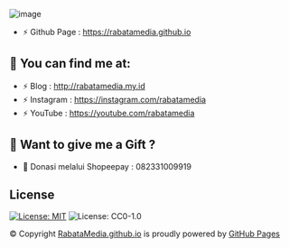 ![image](https://avatars.githubusercontent.com/u/54209817?v=4)
- ⚡ Github Page : https://rabatamedia.github.io

## :link: <b>You can find me at:</b>
- ⚡ Blog : http://rabatamedia.my.id
- ⚡ Instagram : https://instagram.com/rabatamedia
- ⚡ YouTube : https://youtube.com/rabatamedia

## :gift_heart: <b>Want to give me a Gift ?</b><br>
- :link: Donasi melalui Shopeepay : 082331009919

## <b>License</b><br>
[![License: MIT](https://img.shields.io/badge/License-MIT-yellow.svg)](https://opensource.org/licenses/MIT)
![License: CC0-1.0](https://img.shields.io/badge/License-CC0_1.0-lightgrey.svg)

© Copyright <a href="https://rabatamedia.github.io/">RabataMedia.github.io</a> is proudly powered by <a href="https://pages.github.com/">GitHub Pages</a> <br>
